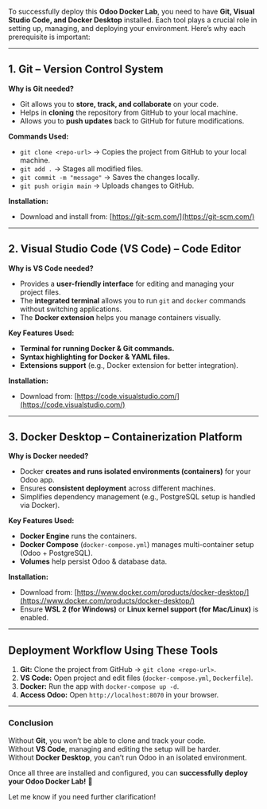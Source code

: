 To successfully deploy this **Odoo Docker Lab**, you need to have **Git, Visual Studio Code, and Docker Desktop** installed. Each tool plays a crucial role in setting up, managing, and deploying your environment. Here’s why each prerequisite is important:

---

## **1. Git – Version Control System**
**Why is Git needed?**
- Git allows you to **store, track, and collaborate** on your code.
- Helps in **cloning** the repository from GitHub to your local machine.
- Allows you to **push updates** back to GitHub for future modifications.

**Commands Used:**
- `git clone <repo-url>` → Copies the project from GitHub to your local machine.
- `git add .` → Stages all modified files.
- `git commit -m "message"` → Saves the changes locally.
- `git push origin main` → Uploads changes to GitHub.

**Installation:**
- Download and install from: [https://git-scm.com/](https://git-scm.com/)

---

## **2. Visual Studio Code (VS Code) – Code Editor**
**Why is VS Code needed?**
- Provides a **user-friendly interface** for editing and managing your project files.
- The **integrated terminal** allows you to run `git` and `docker` commands without switching applications.
- The **Docker extension** helps you manage containers visually.

**Key Features Used:**
- **Terminal for running Docker & Git commands.**
- **Syntax highlighting for Docker & YAML files.**
- **Extensions support** (e.g., Docker extension for better integration).

**Installation:**
- Download from: [https://code.visualstudio.com/](https://code.visualstudio.com/)

---

## **3. Docker Desktop – Containerization Platform**
**Why is Docker needed?**
- Docker **creates and runs isolated environments (containers)** for your Odoo app.
- Ensures **consistent deployment** across different machines.
- Simplifies dependency management (e.g., PostgreSQL setup is handled via Docker).

**Key Features Used:**
- **Docker Engine** runs the containers.
- **Docker Compose** (`docker-compose.yml`) manages multi-container setup (Odoo + PostgreSQL).
- **Volumes** help persist Odoo & database data.

**Installation:**
- Download from: [https://www.docker.com/products/docker-desktop/](https://www.docker.com/products/docker-desktop/)
- Ensure **WSL 2 (for Windows)** or **Linux kernel support (for Mac/Linux)** is enabled.

---

## **Deployment Workflow Using These Tools**
1. **Git:** Clone the project from GitHub → `git clone <repo-url>`.
2. **VS Code:** Open project and edit files (`docker-compose.yml`, `Dockerfile`).
3. **Docker:** Run the app with `docker-compose up -d`.
4. **Access Odoo:** Open `http://localhost:8070` in your browser.

---

### **Conclusion**
Without **Git**, you won’t be able to clone and track your code.  
Without **VS Code**, managing and editing the setup will be harder.  
Without **Docker Desktop**, you can’t run Odoo in an isolated environment.  

Once all three are installed and configured, you can **successfully deploy your Odoo Docker Lab!** 🚀  

Let me know if you need further clarification!
